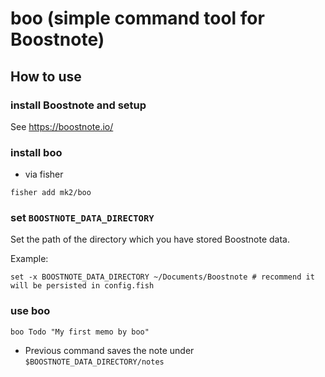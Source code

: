 # boo (simple command tool for Boostnote)

## How to use

### install Boostnote and setup

See https://boostnote.io/

### install boo

- via fisher

```fish
fisher add mk2/boo
```

### set `BOOSTNOTE_DATA_DIRECTORY`

Set the path of the directory which you have stored Boostnote data.

Example:

```fish
set -x BOOSTNOTE_DATA_DIRECTORY ~/Documents/Boostnote # recommend it will be persisted in config.fish
```

### use boo

```fish
boo Todo "My first memo by boo"
```

- Previous command saves the note under `$BOOSTNOTE_DATA_DIRECTORY/notes`
